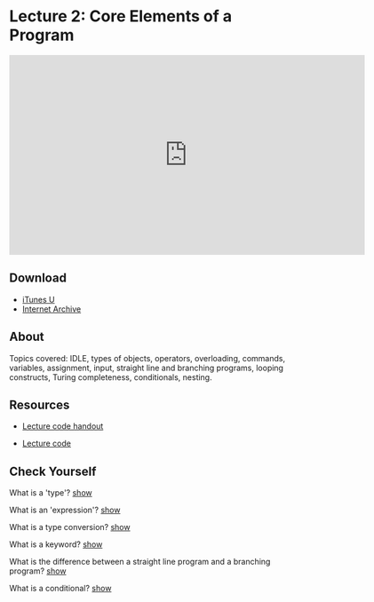 # Lecture 2: Core Elements of a Program

<iframe width="640" height="360" src="http://www.youtube.com/embed/SLvTCHhu5SE?feature=player_detailpage" frameborder="0" allowfullscreen></iframe>

## Download

- [iTunes U](http://itunes.apple.com/us/itunes-u/lecture-2-core-elements-program/id499270153?i=110101057)
- [Internet Archive](http://www.archive.org/download/MIT6.00SCS11/MIT6_00SCS11_lec02_300k.mp4)

## About

Topics covered: IDLE, types of objects, operators, overloading, commands, variables, assignment, input, straight line and branching programs, looping constructs, Turing completeness, conditionals, nesting.



## Resources

- [Lecture code handout](http://ocw.mit.edu/courses/electrical-engineering-and-computer-science/6-00sc-introduction-to-computer-science-and-programming-spring-2011/unit-1/lecture-2-core-elements-of-a-program/MIT6_00SCS11_lec02.pdf)

- [Lecture code](http://ocw.mit.edu/courses/electrical-engineering-and-computer-science/6-00sc-introduction-to-computer-science-and-programming-spring-2011/unit-1/lecture-2-core-elements-of-a-program/lec02.py)



<script>
function hide(id)
{
    document.getElementById(id).style.display = 'none';
}

function show(id)
{
    document.getElementById(id).style.display = 'block';
}
</script>


## Check Yourself

What is a 'type'?
<a href="#" onclick="show('answer-1'); return false;">show</a>

<div id="answer-1" style="display: none;">Types are classifications of objects, which is what Python, as an OOP language, deals with. They determine how those objects are dealt with (for example, adding two integers results in an integer, two strings results in a concatenated string, and an integer and a string results in an error).</div>

What is an 'expression'?
<a href="#" onclick="show('answer-2'); return false;">show</a>

<div id="answer-2" style="display: none;">An expression is composed of objects (or operands) and operators, and can be interpreted into a value.</div>

What is a type conversion?
<a href="#" onclick="show('answer-3'); return false;">show</a>

<div id="answer-3" style="display: none;">A type conversion turns one type of object into another. For example, applying str to the integer 3 results in the string '3'.</div>

What is a keyword?
<a href="#" onclick="show('answer-4'); return false;">show</a>

<div id="answer-4" style="display: none;">Keywords are words that have special meanings within a language. Many editors will display them in special colors. These words cannot be used as variables.</div>

What is the difference between a straight line program and a branching program?
<a href="#" onclick="show('answer-5'); return false;">show</a>

<div id="answer-5" style="display: none;">A straight line program simply goes through and carries out each step. A branching program will do different things depending on conditions set within the program.</div>

What is a conditional?
<a href="#" onclick="show('answer-6'); return false;">show</a>

<div id="answer-6" style="display: none;">A conditional statement starts with an if statement, and can also include elif and else statements.</div>



